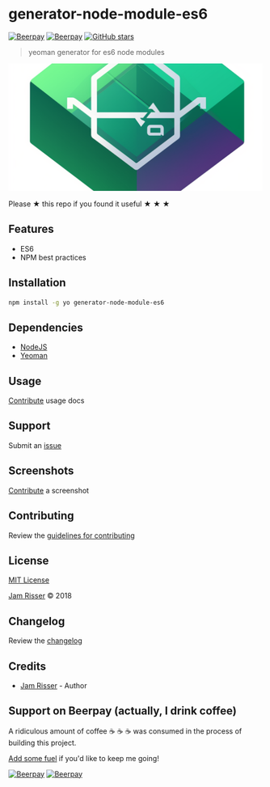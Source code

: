 # generator-node-module-es6

[![Beerpay](https://beerpay.io/codejamninja/generator-node-module-es6/badge.svg?style=beer-square)](https://beerpay.io/codejamninja/generator-node-module-es6)
[![Beerpay](https://beerpay.io/codejamninja/generator-node-module-es6/make-wish.svg?style=flat-square)](https://beerpay.io/codejamninja/generator-node-module-es6?focus=wish)
[![GitHub stars](https://img.shields.io/github/stars/codejamninja/generator-node-module-es6.svg?style=social&label=Stars)](https://github.com/codejamninja/generator-node-module-es6)

> yeoman generator for es6 node modules

![](assets/generator-node-module-es6.png)

Please ★ this repo if you found it useful ★ ★ ★


## Features

* ES6
* NPM best practices


## Installation

```sh
npm install -g yo generator-node-module-es6
```


## Dependencies

* [NodeJS](https://nodejs.org)
* [Yeoman](http://yeoman.io)


## Usage

[Contribute](https://github.com/codejamninja/generator-node-module-es6/blob/master/CONTRIBUTING.md) usage docs


## Support

Submit an [issue](https://github.com/codejamninja/generator-node-module-es6/issues/new)


## Screenshots

[Contribute](https://github.com/codejamninja/generator-node-module-es6/blob/master/CONTRIBUTING.md) a screenshot


## Contributing

Review the [guidelines for contributing](https://github.com/codejamninja/generator-node-module-es6/blob/master/CONTRIBUTING.md)


## License

[MIT License](https://github.com/codejamninja/generator-node-module-es6/blob/master/LICENSE)

[Jam Risser](https://codejam.ninja) © 2018


## Changelog

Review the [changelog](https://github.com/codejamninja/generator-node-module-es6/blob/master/CHANGELOG.md)


## Credits

* [Jam Risser](https://codejam.ninja) - Author


## Support on Beerpay (actually, I drink coffee)

A ridiculous amount of coffee ☕ ☕ ☕ was consumed in the process of building this project.

[Add some fuel](https://beerpay.io/codejamninja/generator-node-module-es6) if you'd like to keep me going!

[![Beerpay](https://beerpay.io/codejamninja/generator-node-module-es6/badge.svg?style=beer-square)](https://beerpay.io/codejamninja/generator-node-module-es6)
[![Beerpay](https://beerpay.io/codejamninja/generator-node-module-es6/make-wish.svg?style=flat-square)](https://beerpay.io/codejamninja/generator-node-module-es6?focus=wish)
